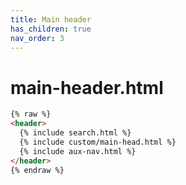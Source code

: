 ```yaml
---
title: Main header
has_children: true
nav_order: 3
---
```


# main-header.html

```html
{% raw %}
<header>
  {% include search.html %}
  {% include custom/main-head.html %}
  {% include aux-nav.html %}
</header>
{% endraw %}
```
